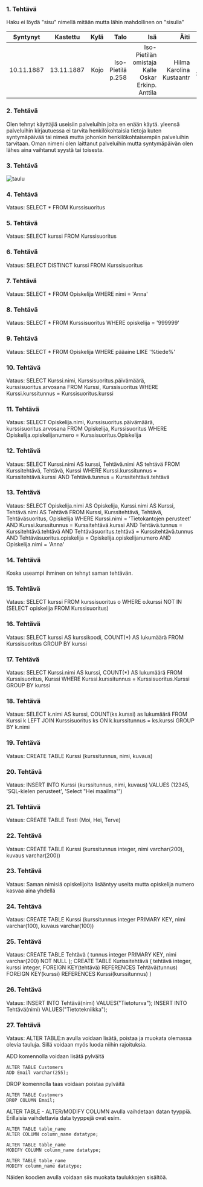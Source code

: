 
### 1. Tehtävä
Haku ei löydä "sisu" nimellä mitään mutta lähin mahdollinen on "sisulia"

| Syntynyt     | Kastettu         | Kylä   | Talo   | Isä  | Äiti |Lapsi  |
| -------------|:----------------:| ------:|-------:|-----:|-----:|------:|
| 10.11.1887   | 13.11.1887       | Kojo   |	Iso-Pietilä p.258 | Iso-Pietilän omistaja Kalle Oskar Erkinp. Anttila | Hilma Karolina Kustaantr  | 	Hilja Sisulia |

### 2. Tehtävä
Olen tehnyt käyttäjiä useisiin palveluihin joita en enään käytä. yleensä palveluihin kirjautuessa ei tarvita henkilökohtaisia tietoja kuten syntymäpäivää tai nimeä mutta johonkin henkilökohtaisempiin palveluihin tarvitaan. Oman nimeni olen laittanut palveluihin mutta syntymäpäivän olen lähes aina vaihtanut syystä tai toisesta.

### 3. Tehtävä
![taulu](https://user-images.githubusercontent.com/72853194/116972864-56842380-acc4-11eb-96b9-7f9cf9305558.jpg)

### 4. Tehtävä
Vataus: SELECT * FROM Kurssisuoritus

### 5. Tehtävä
Vataus: SELECT kurssi FROM Kurssisuoritus

### 6. Tehtävä
Vataus: SELECT DISTINCT kurssi FROM Kurssisuoritus

### 7. Tehtävä
Vataus: SELECT * FROM Opiskelija WHERE nimi = 'Anna'

### 8. Tehtävä
Vataus: SELECT * FROM Kurssisuoritus WHERE opiskelija = '999999'

### 9. Tehtävä
Vataus: SELECT * FROM Opiskelija WHERE pääaine  LIKE '%tiede%'

### 10. Tehtävä
Vataus: SELECT Kurssi.nimi, Kurssisuoritus.päivämäärä, kurssisuoritus.arvosana
        FROM Kurssi, Kurssisuoritus
        WHERE Kurssi.kurssitunnus = Kurssisuoritus.kurssi
        
### 11. Tehtävä
Vataus: SELECT Opiskelija.nimi, Kurssisuoritus.päivämäärä, kurssisuoritus.arvosana 
        FROM Opiskelija, Kurssisuoritus 
        WHERE Opiskelija.opiskelijanumero = Kurssisuoritus.Opiskelija

### 12. Tehtävä
Vataus: SELECT Kurssi.nimi AS kurssi, Tehtävä.nimi AS tehtävä
        FROM Kurssitehtävä, Tehtävä, Kurssi
        WHERE Kurssi.kurssitunnus = Kurssitehtävä.kurssi
        AND Tehtävä.tunnus = Kurssitehtävä.tehtävä
        
### 13. Tehtävä
Vataus: SELECT Opiskelija.nimi AS Opiskelija, Kurssi.nimi AS Kurssi, Tehtävä.nimi AS Tehtävä
    FROM Kurssi, Kurssitehtävä, Tehtävä, Tehtäväsuoritus, Opiskelija
    WHERE Kurssi.nimi = 'Tietokantojen perusteet'
        AND Kurssi.kurssitunnus = Kurssitehtävä.kurssi
        AND Tehtävä.tunnus = Kurssitehtävä.tehtävä
        AND Tehtäväsuoritus.tehtävä = Kurssitehtävä.tunnus
        AND Tehtäväsuoritus.opiskelija = Opiskelija.opiskelijanumero
        AND Opiskelija.nimi = 'Anna'
        
### 14. Tehtävä
Koska useampi ihminen on tehnyt saman tehtävän.

### 15. Tehtävä
Vataus: SELECT kurssi FROM kurssisuoritus o
        WHERE o.kurssi
        NOT IN (SELECT opiskelija FROM Kurssisuoritus)
 
### 16. Tehtävä
Vataus: SELECT kurssi AS kurssikoodi, COUNT(*) AS lukumäärä
        FROM Kurssisuoritus GROUP BY kurssi

### 17. Tehtävä
Vataus: SELECT Kurssi.nimi AS kurssi, COUNT(*) AS lukumäärä
        FROM Kurssisuoritus, Kurssi 
        WHERE Kurssi.kurssitunnus = Kurssisuoritus.Kurssi
        GROUP BY kurssi
        
### 18. Tehtävä
Vataus: SELECT k.nimi AS kurssi, COUNT(ks.kurssi) as lukumäärä FROM Kurssi k LEFT JOIN Kurssisuoritus ks
        ON k.kurssitunnus = ks.kurssi GROUP BY k.nimi

### 19. Tehtävä
Vataus: CREATE TABLE Kurssi (kurssitunnus, nimi, kuvaus)
        
### 20. Tehtävä
Vataus: INSERT INTO Kurssi (kurssitunnus, nimi, kuvaus)
        VALUES (12345, 'SQL-kielen perusteet', 'Select "Hei maailma"')

### 21. Tehtävä
Vataus: CREATE TABLE Testi (Moi, Hei, Terve)

### 22. Tehtävä
Vataus: CREATE TABLE Kurssi (kurssitunnus integer, nimi varchar(200), kuvaus varchar(200))

### 23. Tehtävä
Vataus: Saman nimisiä opiskelijoita lisääntyy useita mutta opiskelija numero kasvaa aina yhdellä

### 24. Tehtävä
Vataus: CREATE TABLE Kurssi (kurssitunnus integer PRIMARY KEY, nimi varchar(100), kuvaus varchar(100))

### 25. Tehtävä
Vataus: CREATE TABLE Tehtävä
        (
        tunnus integer PRIMARY KEY,
        nimi varchar(200) NOT NULL
        );
        CREATE TABLE Kurissitehtävä
        (
        tehtävä integer, 
        kurssi integer,
        FOREIGN KEY(tehtävä) REFERENCES Tehtävä(tunnus)
        FOREIGN KEY(kurssi) REFERENCES Kurssi(kurssitunnus)
        )
        
### 26. Tehtävä
Vataus: INSERT INTO Tehtävä(nimi) VALUES("Tietoturva");
        INSERT INTO Tehtävä(nimi) VALUES("Tietotekniikka");
        
### 27. Tehtävä
Vataus: ALTER TABLE:n avulla voidaan lisätä, poistaa ja muokata olemassa olevia tauluja. Sillä voidaan myös luoda niihin rajoituksia.

ADD komennolla voidaan lisätä pylväitä
````
ALTER TABLE Customers
ADD Email varchar(255);
````
DROP komennolla taas voidaan poistaa pylväitä
````
ALTER TABLE Customers
DROP COLUMN Email;
````
ALTER TABLE - ALTER/MODIFY COLUMN avulla vaihdetaan datan tyyppiä. Erillaisia vaihdettavia data tyyppejä ovat esim.
````
ALTER TABLE table_name
ALTER COLUMN column_name datatype;

ALTER TABLE table_name
MODIFY COLUMN column_name datatype;

ALTER TABLE table_name
MODIFY column_name datatype;
````
Näiden koodien avulla voidaan siis muokata taulukkojen sisältöä.       

